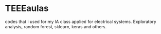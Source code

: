 # TEEEaulas
codes that i used for my IA class applied for electrical systems.
Exploratory analysis, random forest, sklearn, keras and others.
